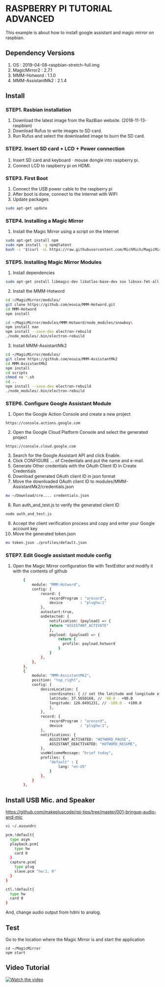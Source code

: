 # RASPBERRY PI TUTORIAL ADVANCED
This example is about how to install google assistant and magic mirror on raspbian.

## Dependency Versions
1. OS : 2019-04-08-raspbian-stretch-full.img
2. MagicMirror2 : 2.7.1
3. MMM-Hotword : 	1.1.0
4. MMM-AssistantMk2 : 2.1.4

## Install
### STEP1. Rasbian installation
1. Download the latest image from the RazBian website. (2018-11-13-raspbian)
2. Download Rufus to write images to SD card.
3. Run Rufus and select the downloaded image to burn the SD card.

### STEP2. Insert SD card + LCD + Power connection
1. Insert SD card and keyboardㆍmouse dongle into raspberry pi.
2. Connect LCD to raspberry pi on HDMI.

### STEP3. First Boot
1. Connect the USB power cable to the raspberry pi
2. After boot is done, connect to the Internet with WIFI
3. Update packages
```sh
sudo apt-get update
```

### STEP4. Installing a Magic Mirror
1. Install the Magic Mirror using a script on the Internet
```sh
sudo apt-get install npm
sudo npm install -g npm@latest
bash -c "$(curl -sL https://raw.githubusercontent.com/MichMich/MagicMirror/master/installers/raspberry.sh)"
```

### STEP5. Installing Magic Mirror Modules
1. Install dependencies
 ```sh
sudo apt-get install libmagic-dev libatlas-base-dev sox libsox-fmt-all mpg321 libasound2-dev
```

2. Install the MMM-Hotword
 ```sh
cd ~/MagicMirror/modules/
git clone https://github.com/eouia/MMM-Hotword.git
cd MMM-Hotword
npm install

cd ~/MagicMirror/modules/MMM-Hotword/node_modules/snowboy\
npm install nan
npm install --save-dev electron-rebuild
./node_modules/.bin/electron-rebuild
```

3. Install MMM-AssistantMk2
 ```sh
cd ~/MagicMirror/modules/
git clone https://github.com/eouia/MMM-AssistantMk2
cd MMM-AssistantMk2
npm install
cd scripts
chmod +x *.sh
cd ..
npm install --save-dev electron-rebuild
./node_modules/.bin/electron-rebuild
 ```

### STEP6. Configure Google Assistant Module
1. Open the Google Action Console and create a new project
```
https://console.actions.google.com
```
2. Open the Google Cloud Platform Console and select the generated project
```
https://console.cloud.google.com
```
3. Search for the Google Assistant API and click Enable.
4. Click CONFIGURE ... of Credentials and put the name and e-mail.
5. Generate Other credentials with the OAuth Client ID in Create Credentials
6. Download generated OAuth client ID in json format
7. Move the downloaded OAuth client ID to modules/MMM-AssistantMk2/credentials.json
```sh
mv ~/Download/cre.... credentials.json
```
8. Run auth_and_test.js to verify the generated client ID
```sh
node auth_and_test.js
```
9. Accept the client verification process and copy and enter your Google account key
10. Move the generated token.json
```sh
mv token.json ./profiles/default.json
```

### STEP7. Edit Google assistant module config
1. Open the Magic Mirror configuration file with TextEditor and modify it with the contents of github
```sh
		{
			module: "MMM-Hotword",
			config: {
				record: {
					recordProgram : "arecord",  
					device        : "plughw:1"
				},
				autostart:true,
				onDetected: {
					notification: (payload) => {
					return "ASSISTANT_ACTIVATE"
					},
					payload: (payload) => {
						return {
						  profile: payload.hotword
						}
					}
				},
			},
		},
		{
			module: "MMM-AssistantMk2",
			position: "top_right",
			config: {
				deviceLocation: {
					coordinates: { // set the latitude and longitude of the device to get localized information like weather or time. (ref. mygeoposition.com)
					latitude: 37.5650168, // -90.0 - +90.0
					longitude: 126.8491231, // -180.0 - +180.0
					},
				},
				record: {
					recordProgram : "arecord",  
					device        : "plughw:1",
				},
				notifications: {
					ASSISTANT_ACTIVATED: "HOTWORD_PAUSE",
					ASSISTANT_DEACTIVATED: "HOTWORD_RESUME",
				},
				useWelcomeMessage: "brief today",
				profiles: {
					"default" : {
						lang: "en-US"
					}
				},
			}
		},
```
## Install USB Mic. and Speaker
https://github.com/makepluscode/rpi-tips/tree/master/001-bringup-audio-and-mic

```sh
vi ~/.asoundrc
```

```sh
pcm.!default{
  type asym
  playback.pcm{
    type hw
    card 0
  }
  capture.pcm{
    type plug
    slave.pcm "hw:1, 0"
  }
}

ctl.!default{
  type hw
  card 0
}
```

And, change audio output from hdmi to analog.

##  Test
Go to the location where the Magic Mirror is and start the application
```
cd ~/MagicMirror
npm start
```

## Video Tutorial 
 [![Watch the video](https://user-images.githubusercontent.com/39910774/47252575-f0c34980-d481-11e8-9c30-5b2543b722e5.png)](https://youtu.be/UBgH5hejYtM)
 
